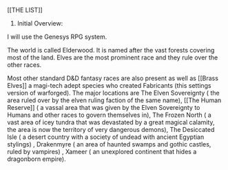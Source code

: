 [[THE LIST]]


1. Initial Overview:

I will use the Genesys RPG system.

The world is called Elderwood. It is named after the vast forests covering most of the land. Elves are the most prominent race and they rule over the other races.

Most other standard D&D fantasy races are also present as well as [[Brass Elves]] a magi-tech adept species who created Fabricants (this settings version of warforged). The major locations are The Elven Sovereignty ( the area ruled over by the elven ruling faction of the same name), [[The Human Reserve]] ( a vassal area that was given by the Elven Sovereignty to Humans and other races to govern themselves in), The Frozen North ( a vast area of icey tundra that was devastated by a great magical calamity, the area is now the territory of very dangerous demons), The Desiccated Isle ( a desert country with a society of undead with ancient Egyptian stylings) , Drakenmyre ( an area of haunted swamps and gothic castles, ruled by vampires) , Xameer ( an unexplored continent that hides a dragonborn empire).